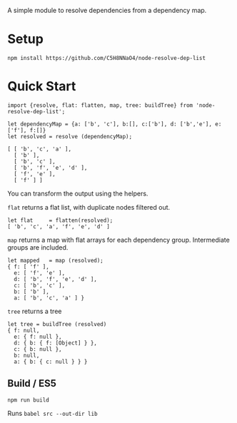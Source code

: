 A simple module to resolve dependencies from a dependency map. 

# Setup
`npm install https://github.com/C5H8NNaO4/node-resolve-dep-list`

# Quick Start 

    import {resolve, flat: flatten, map, tree: buildTree} from 'node-resolve-dep-list';

    let dependencyMap = {a: ['b', 'c'], b:[], c:['b'], d: ['b','e'], e:['f'], f:[]}
    let resolved = resolve (dependencyMap); 

    [ [ 'b', 'c', 'a' ],        
      [ 'b' ],
      [ 'b', 'c' ],
      [ 'b', 'f', 'e', 'd' ],
      [ 'f', 'e' ],
      [ 'f' ] ]

You can transform the output using the helpers.

`flat` returns a flat list, with duplicate nodes filtered out.  

    let flat     = flatten(resolved);
    [ 'b', 'c', 'a', 'f', 'e', 'd' ]

`map` returns a map with flat arrays for each dependency group. Intermediate groups are included.  

    let mapped   = map (resolved);
    { f: [ 'f' ],
      e: [ 'f', 'e' ],
      d: [ 'b', 'f', 'e', 'd' ],
      c: [ 'b', 'c' ],
      b: [ 'b' ],
      a: [ 'b', 'c', 'a' ] }

`tree` returns a tree

    let tree = buildTree (resolved)
    { f: null,
      e: { f: null },
      d: { b: { f: [Object] } },
      c: { b: null },
      b: null,
      a: { b: { c: null } } }


## Build / ES5
`npm run build`
 
 Runs `babel src --out-dir lib`